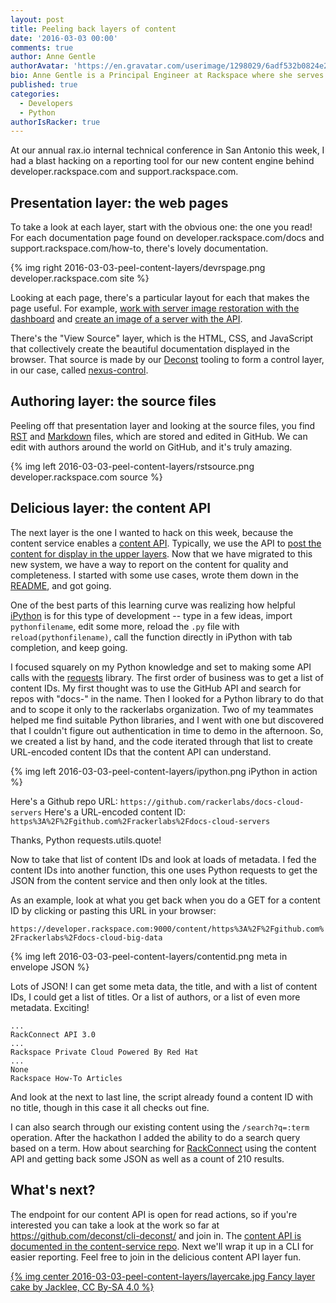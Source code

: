 ```yaml
---
layout: post
title: Peeling back layers of content
date: '2016-03-03 00:00'
comments: true
author: Anne Gentle
authorAvatar: 'https://en.gravatar.com/userimage/1298029/6adf532b0824e2fe4cd8feab84f6b98e.jpg'
bio: Anne Gentle is a Principal Engineer at Rackspace where she serves on the OpenStack Technical Committee and advocates for cloud users.
published: true
categories:
  - Developers
  - Python
authorIsRacker: true
---
```


At our annual rax.io internal technical conference in San Antonio this week, I had a blast hacking on a reporting tool for our new content engine behind developer.rackspace.com and support.rackspace.com.

<!-- more -->

## Presentation layer: the web pages

To take a look at each layer, start with the obvious one: the one you read! For each documentation page found on developer.rackspace.com/docs and support.rackspace.com/how-to, there's lovely documentation. 

{% img right 2016-03-03-peel-content-layers/devrspage.png developer.rackspace.com site %}

Looking at each page, there's a particular layout for each that makes the page useful. For example, [work with server image restoration with the dashboard](
https://support.rackspace.com/how-to/create-an-image-of-a-server-and-restore-a-server-from-a-saved-image/)
and [create an image of a server with the API](
https://developer.rackspace.com/docs/cloud-servers/v2/developer-guide/#create-image-of-specified-server).

There's the "View Source" layer, which is the HTML, CSS, and JavaScript that collectively create the beautiful documentation displayed in the browser. That source is made by our [Deconst](https://github.com/deconst/) tooling to form a control layer, in our case, called [nexus-control](https://github.com/rackerlabs/nexus-control).

## Authoring layer: the source files

Peeling off that presentation layer and looking at the source files, you find [RST](https://raw.githubusercontent.com/rackerlabs/docs-cloud-servers/master/api-docs/api-operations/methods/post-create-image-of-specified-server-servers-server-id-actions.rst) and [Markdown](https://raw.githubusercontent.com/rackerlabs/rackspace-how-to/master/content/cloud-servers/create-an-image-of-a-server-and-restore-a-server-from-a-saved-image.md) files, which are stored and edited in GitHub. We can edit with authors around the world on GitHub, and it's truly amazing.

{% img left 2016-03-03-peel-content-layers/rstsource.png developer.rackspace.com source %}

## Delicious layer: the content API

The next layer is the one I wanted to hack on this week, because the content service enables a [content API](https://github.com/deconst/content-service#api). Typically, we use the API to [post the content for display in the upper layers](https://deconst.horse/developing/architecture/#lifecycle-of-an-http-request). Now that we have migrated to this new system, we have a way to report on the content for quality and completeness. I started with some use cases, wrote them down in the [README](https://github.com/deconst/cli-deconst/blob/master/README.md), and got going.

One of the best parts of this learning curve was realizing how helpful [iPython](http://ipython.org/install.html) is for this type of development -- type in a few ideas, import `pythonfilename`, edit some more, reload the `.py` file with `reload(pythonfilename)`, call the function directly in iPython with tab completion, and keep going.

I focused squarely on my Python knowledge and set to making some API calls with the [requests](http://docs.python-requests.org/) library. The first order of business was to get a list of content IDs. My first thought was to use the GitHub API and search for repos with "docs-" in the name. Then I looked for a Python library to do that and to scope it only to the rackerlabs organization. Two of my teammates helped me find suitable Python libraries, and I went with one but discovered that I couldn't figure out authentication in time to demo in the afternoon. So, we created a list by hand, and the code iterated through that list to create URL-encoded content IDs that the content API can understand. 

{% img left 2016-03-03-peel-content-layers/ipython.png iPython in action %}

Here's a Github repo URL:
`https://github.com/rackerlabs/docs-cloud-servers`
Here's a URL-encoded content ID:
`https%3A%2F%2Fgithub.com%2Frackerlabs%2Fdocs-cloud-servers`

Thanks, Python requests.utils.quote!

Now to take that list of content IDs and look at loads of metadata. I fed the content IDs into another function, this one uses Python requests to get the JSON from the content service and then only look at the titles.

As an example, look at what you get back when you do a GET for a content ID by clicking or pasting this URL in your browser:

```https://developer.rackspace.com:9000/content/https%3A%2F%2Fgithub.com%2Frackerlabs%2Fdocs-cloud-big-data```

{% img left 2016-03-03-peel-content-layers/contentid.png meta in envelope JSON %}

Lots of JSON! I can get some meta data, the title, and with a list of content IDs, I could get a list of titles. Or a list of authors, or a list of even more metadata. Exciting!

```
...
RackConnect API 3.0
...
Rackspace Private Cloud Powered By Red Hat
...
None
Rackspace How-To Articles
```

And look at the next to last line, the script already found a content ID with no title, though in this case it all checks out fine.

I can also search through our existing content using the `/search?q=:term` operation. After the hackathon I added the ability to do a search query based on a term. How about searching for [RackConnect](https://developer.rackspace.com:9000/search?q=rackconnect) using the content API and getting back some JSON as well as a count of 210 results.

## What's next?

The endpoint for our content API is open for read actions, so if you're interested you can take a look at the work so far at https://github.com/deconst/cli-deconst/ and join in. The [content API is documented in the content-service repo](https://github.com/deconst/content-service#api). Next we'll wrap it up in a CLI for easier reporting. Feel free to join in the delicious content API layer fun.

<a href="https://commons.wikimedia.org/w/index.php?curid=37028602">
{% img center 2016-03-03-peel-content-layers/layercake.jpg Fancy layer cake by Jacklee, CC By-SA 4.0 %}
</a>
